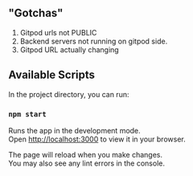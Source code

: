 ## "Gotchas"
1. Gitpod urls not PUBLIC
2. Backend servers not running on gitpod side.
3. Gitpod URL actually changing

## Available Scripts

In the project directory, you can run:

### `npm start`

Runs the app in the development mode.\
Open [http://localhost:3000](http://localhost:3000) to view it in your browser.

The page will reload when you make changes.\
You may also see any lint errors in the console.
